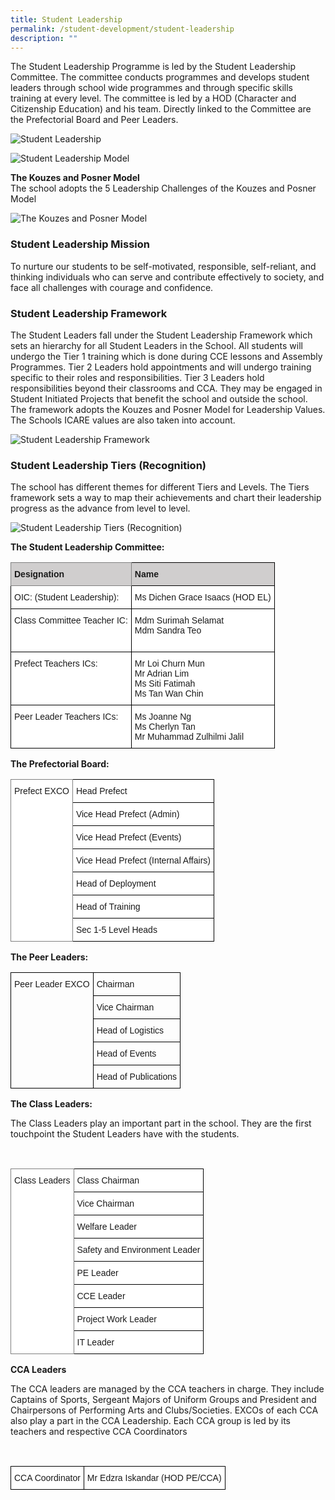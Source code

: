 ```yaml
---
title: Student Leadership
permalink: /student-development/student-leadership
description: ""
---
```

The Student Leadership Programme is led by the Student Leadership Committee. The committee conducts programmes and develops student leaders through school wide programmes and through specific skills training at every level. The committee is led by a HOD (Character and Citizenship Education) and his team. Directly linked to the Committee are the Prefectorial Board and Peer Leaders. 

![Student Leadership](/images/leadership.jpg)

![Student Leadership Model](/images/ASK.jpg)

**The Kouzes and Posner Model** <br>
The school adopts the 5 Leadership Challenges of the Kouzes and Posner Model

![The Kouzes and Posner Model](/images/Bedok%20South%20Secondary%20School%20Student%20Leadership%20K%20and%20P.jpg)

### Student Leadership Mission

To nurture our students to be self-motivated, responsible, self-reliant, and thinking individuals who can serve and contribute effectively to society, and face all challenges with courage and confidence.

### Student Leadership Framework

The Student Leaders fall under the Student Leadership Framework which sets an hierarchy for all Student Leaders in the School. All students will undergo the Tier 1 training which is done during CCE lessons and Assembly Programmes. Tier 2 Leaders hold appointments and will undergo training specific to their roles and responsibilities. Tier 3 Leaders hold responsibilities beyond their classrooms and CCA. They may be engaged in Student Initiated Projects that benefit the school and outside the school. The framework adopts  the Kouzes and Posner Model for Leadership Values. The Schools ICARE values are also taken into account.

![Student Leadership Framework](/images/Bedok%20South%20Secondary%20School%20Student%20Framework.jpg)

### Student Leadership Tiers (Recognition)

The school has different themes for different Tiers and Levels. The Tiers framework sets a way to map their achievements and chart their leadership progress as the advance from level to level.

![Student Leadership Tiers (Recognition)](/images/Bedok%20South%20Secondary%20School%20Student%20Leadership%20Tiers.jpg)

**The Student Leadership Committee:**

<style type="text/css">
.tg  {border-collapse:collapse;border-spacing:0;}
.tg td{border-color:black;border-style:solid;border-width:1px;font-family:Arial, sans-serif;font-size:14px;
  overflow:hidden;padding:10px 5px;word-break:normal;}
.tg th{border-color:black;border-style:solid;border-width:1px;font-family:Arial, sans-serif;font-size:14px;
  font-weight:normal;overflow:hidden;padding:10px 5px;word-break:normal;}
.tg .tg-0043{background-color:#D0CECE;font-weight:bold;text-align:left;vertical-align:top}
.tg .tg-pd3m{background-color:#D0CECE;border-color:inherit;font-weight:bold;text-align:left;vertical-align:top}
.tg .tg-ktyi{background-color:#FFF;text-align:left;vertical-align:top}
</style>
<table class="tg">
<thead>
  <tr>
    <th class="tg-pd3m">Designation</th>
    <th class="tg-0043">Name</th>
  </tr>
</thead>
<tbody>
  <tr>
    <td class="tg-ktyi">OIC:  (Student Leadership): </td>
    <td class="tg-ktyi"><span style="background-color:initial">Ms Dichen Grace Isaacs (HOD EL)</span></td>
  </tr>
  <tr>
    <td class="tg-ktyi">Class Committee Teacher IC:</td>
    <td class="tg-ktyi">Mdm Surimah Selamat <br>Mdm Sandra Teo <br><br></td>
  </tr>
  <tr>
    <td class="tg-ktyi">Prefect Teachers ICs: </td>
    <td class="tg-ktyi">Mr Loi Churn Mun <br>Mr Adrian Lim<br>Ms Siti Fatimah<br>Ms Tan Wan Chin<br></td>
  </tr>
  <tr>
    <td class="tg-ktyi">Peer Leader Teachers ICs:</td>
    <td class="tg-ktyi">Ms Joanne Ng<br>Ms Cherlyn Tan<br>Mr Muhammad Zulhilmi Jalil</td>
  </tr>
</tbody>
</table>

**The Prefectorial Board:**

<style type="text/css">
.tg  {border-collapse:collapse;border-spacing:0;}
.tg td{border-color:black;border-style:solid;border-width:1px;font-family:Arial, sans-serif;font-size:14px;
  overflow:hidden;padding:10px 5px;word-break:normal;}
.tg th{border-color:black;border-style:solid;border-width:1px;font-family:Arial, sans-serif;font-size:14px;
  font-weight:normal;overflow:hidden;padding:10px 5px;word-break:normal;}
.tg .tg-jxgv{background-color:#FFF;border-color:inherit;text-align:left;vertical-align:top}
.tg .tg-ktyi{background-color:#FFF;text-align:left;vertical-align:top}
</style>
<table class="tg">
<thead>
  <tr>
    <td class="tg-jxgv" rowspan="7">Prefect EXCO</td>
    <td class="tg-ktyi">Head Prefect</td>
  </tr>
  <tr>
    <td class="tg-ktyi">Vice Head Prefect (Admin)</td>
  </tr>
  <tr>
    <td class="tg-ktyi">Vice Head Prefect (Events)</td>
  </tr>
  <tr>
    <td class="tg-ktyi">Vice Head Prefect (Internal Affairs)</td>
  </tr>
  <tr>
    <td class="tg-ktyi">Head of Deployment </td>
  </tr>
  <tr>
    <td class="tg-ktyi">Head of Training </td>
  </tr>
  <tr>
    <td class="tg-ktyi">Sec 1-5 Level Heads</td>
  </tr>
</thead>
</table>

**The Peer Leaders:**

<style type="text/css">
.tg  {border-collapse:collapse;border-spacing:0;}
.tg td{border-color:black;border-style:solid;border-width:1px;font-family:Arial, sans-serif;font-size:14px;
  overflow:hidden;padding:10px 5px;word-break:normal;}
.tg th{border-color:black;border-style:solid;border-width:1px;font-family:Arial, sans-serif;font-size:14px;
  font-weight:normal;overflow:hidden;padding:10px 5px;word-break:normal;}
.tg .tg-0lax{text-align:left;vertical-align:top}
</style>
<table class="tg">
<thead>
  <tr>
    <td class="tg-0lax" rowspan="5">Peer Leader EXCO </td>
    <td class="tg-0lax">Chairman</td>
  </tr>
  <tr>
    <td class="tg-0lax">Vice Chairman </td>
  </tr>
  <tr>
    <td class="tg-0lax">Head of Logistics </td>
  </tr>
  <tr>
    <td class="tg-0lax">Head of Events</td>
  </tr>
  <tr>
    <td class="tg-0lax">Head of Publications</td>
  </tr>
</thead>
</table>

**The Class Leaders:**

The Class Leaders play an important part in the school. They are the first touchpoint the Student Leaders have with the students.

<br>

<style type="text/css">
.tg  {border-collapse:collapse;border-spacing:0;}
.tg td{border-color:black;border-style:solid;border-width:1px;font-family:Arial, sans-serif;font-size:14px;
  overflow:hidden;padding:10px 5px;word-break:normal;}
.tg th{border-color:black;border-style:solid;border-width:1px;font-family:Arial, sans-serif;font-size:14px;
  font-weight:normal;overflow:hidden;padding:10px 5px;word-break:normal;}
.tg .tg-jxgv{background-color:#FFF;border-color:inherit;text-align:left;vertical-align:top}
.tg .tg-ktyi{background-color:#FFF;text-align:left;vertical-align:top}
</style>
<table class="tg">
<thead>
  <tr>
    <td class="tg-jxgv" rowspan="8">Class Leaders</td>
    <td class="tg-ktyi">Class Chairman</td>
  </tr>
  <tr>
    <td class="tg-ktyi">Vice Chairman </td>
  </tr>
  <tr>
    <td class="tg-ktyi">Welfare Leader</td>
  </tr>
  <tr>
    <td class="tg-ktyi">Safety and Environment Leader </td>
  </tr>
  <tr>
    <td class="tg-ktyi">PE Leader </td>
  </tr>
  <tr>
    <td class="tg-ktyi">CCE Leader</td>
  </tr>
  <tr>
    <td class="tg-ktyi">Project Work Leader</td>
  </tr>
  <tr>
    <td class="tg-ktyi">IT Leader</td>
  </tr>
</thead>
</table>

**CCA Leaders**

The CCA leaders are managed by the CCA teachers in charge. They include Captains of Sports, Sergeant Majors of Uniform Groups and President and Chairpersons of Performing Arts and Clubs/Societies. EXCOs of each CCA also play a part in the CCA Leadership. Each CCA group is led by its teachers and respective CCA Coordinators

<br>

<style type="text/css">
.tg  {border-collapse:collapse;border-spacing:0;}
.tg td{border-color:black;border-style:solid;border-width:1px;font-family:Arial, sans-serif;font-size:14px;
  overflow:hidden;padding:10px 5px;word-break:normal;}
.tg th{border-color:black;border-style:solid;border-width:1px;font-family:Arial, sans-serif;font-size:14px;
  font-weight:normal;overflow:hidden;padding:10px 5px;word-break:normal;}
.tg .tg-ktyi{background-color:#FFF;text-align:left;vertical-align:top}
</style>
<table class="tg">
<thead>
  <tr>
    <td class="tg-ktyi">CCA Coordinator</td>
    <td class="tg-ktyi">Mr Edzra Iskandar (HOD PE/CCA)</td>
  </tr>
</thead>
</table>